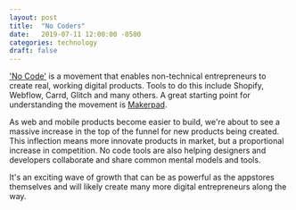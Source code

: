 ```yaml
---
layout: post
title:  "No Coders"
date:   2019-07-11 12:00:00 -0500
categories: technology
draft: false
---
```


['No Code'](https://www.nocode.tech/) is a movement that enables non-technical entrepreneurs to create real, working digital products. Tools to do this include Shopify, Webflow, Carrd, Glitch and many others. A great starting point for understanding the movement is [Makerpad](https://www.makerpad.co/).

As web and mobile products become easier to build, we're about to see a massive increase in the top of the funnel for new products being created. This inflection means more innovate products in market, but a proportional increase in competition. No code tools are also helping designers and developers collaborate and share common mental models and tools.

It's an exciting wave of growth that can be as powerful as the appstores themselves and will likely create many more digital entrepreneurs along the way.